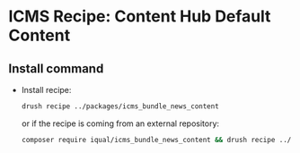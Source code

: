 # ICMS Recipe: Content Hub Default Content

## Install command
- Install recipe:
  ```bash
  drush recipe ../packages/icms_bundle_news_content
  ```
  or if the recipe is coming from an external repository:
  ```bash
  composer require iqual/icms_bundle_news_content && drush recipe ../recipes/icms_bundle_news_content
  ```
